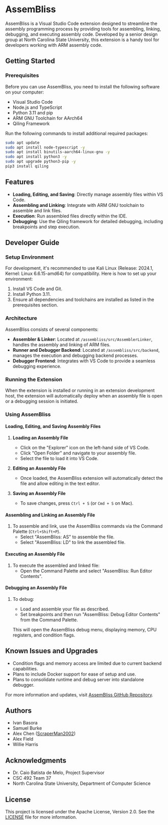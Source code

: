 # AssemBliss

AssemBliss is a Visual Studio Code extension designed to streamline the assembly programming process by providing tools for assembling, linking, debugging, and executing assembly code. Developed by a senior design group at North Carolina State University, this extension is a handy tool for developers working with ARM assembly code.

## Getting Started

### Prerequisites

Before you can use AssemBliss, you need to install the following software on your computer:

- Visual Studio Code
- Node.js and TypeScript
- Python 3.11 and pip
- ARM GNU Toolchain for AArch64
- Qiling Framework

Run the following commands to install additional required packages:

```bash
sudo apt update
sudo apt install node-typescript -y
sudo apt install binutils-aarch64-linux-gnu -y
sudo apt install python3 -y
sudo apt upgrade python3-pip -y
pip3 install qiling
```

## Features

- **Loading, Editing, and Saving**: Directly manage assembly files within VS Code.
- **Assembling and Linking**: Integrate with ARM GNU toolchain to assemble and link files.
- **Execution**: Run assembled files directly within the IDE.
- **Debugging**: Use the Qiling framework for detailed debugging, including breakpoints and step execution.

## Developer Guide

### Setup Environment

For development, it's recommended to use Kali Linux (Release: 2024.1, Kernel: Linux 6.6.15-amd64) for compatibility. Here is how to set up your environment:

1. Install VS Code and Git.
2. Install Python 3.11.
3. Ensure all dependencies and toolchains are installed as listed in the prerequisites section.

### Architecture

AssemBliss consists of several components:

- **Assembler & Linker**: Located at `/assembliss/src/AssemblerLinker`, handles the assembly and linking of ARM files.
- **Runner and Debugger Backend**: Located at `/assembliss/src/backend`, manages the execution and debugging backend processes.
- **Debugger Frontend**: Integrates with VS Code to provide a seamless debugging experience.

### Running the Extension

When the extension is installed or running in an extension development host, the extension will automatically deploy when an assembly file is open or a debugging session is initiated.

### Using AssemBliss

#### Loading, Editing, and Saving Assembly Files

1. **Loading an Assembly File**
   - Click on the "Explorer" icon on the left-hand side of VS Code.
   - Click "Open Folder" and navigate to your assembly file.
   - Select the file to load it into VS Code.

2. **Editing an Assembly File**
   - Once loaded, the AssemBliss extension will automatically detect the file and allow editing in the text editor.

3. **Saving an Assembly File**
   - To save changes, press `Ctrl + S` (or `Cmd + S` on Mac).

#### Assembling and Linking an Assembly File

1. To assemble and link, use the AssemBliss commands via the Command Palette (`Ctrl+Shift+P`).
   - Select "AssemBliss: AS" to assemble the file.
   - Select "AssemBliss: LD" to link the assembled file.

#### Executing an Assembly File

1. To execute the assembled and linked file:
   - Open the Command Palette and select "AssemBliss: Run Editor Contents".

#### Debugging an Assembly File

1. To debug:
   - Load and assemble your file as described.
   - Set breakpoints and then run "AssemBliss: Debug Editor Contents" from the Command Palette.

   This will open the AssemBliss debug menu, displaying memory, CPU registers, and condition flags.


## Known Issues and Upgrades

- Condition flags and memory access are limited due to current backend capabilities.
- Plans to include Docker support for ease of setup and use.
- Plans to consolidate runtime and debug server into standalone debugger.

For more information and updates, visit [AssemBliss GitHub Repository](https://github.ncsu.edu/engr-csc-sdc/2024SpringTeam37-Batista).

## Authors

- Ivan Basora
- Samuel Burke
- Alex Chen ([ScraperMan2002](https://github.com/ScraperMan2002))
- Alex Field
- Willie Harris

## Acknowledgments

- Dr. Caio Batista de Melo, Project Supervisor
- CSC 492 Team 37
- North Carolina State University, Department of Computer Science

## License

This project is licensed under the Apache License, Version 2.0. See the [LICENSE](LICENSE) file for more information.

